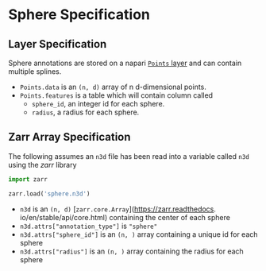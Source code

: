 # Sphere Specification

## Layer Specification
Sphere annotations are stored on a napari 
[`Points` layer](https://napari.org/stable/howtos/layers/points.html) and 
can contain multiple splines.

- `Points.data` is an `(n, d)` array of n d-dimensional points.
- `Points.features` is a table which will contain column called 
    - `sphere_id`, an integer id for each sphere.
    - `radius`, a radius for each sphere.


## Zarr Array Specification
The following assumes an `n3d` file has been read into a variable called 
`n3d` using the *zarr* library

```python
import zarr

zarr.load('sphere.n3d')
```

- `n3d` is an `(n, d)` [`zarr.core.Array`](https://zarr.readthedocs.
  io/en/stable/api/core.html) containing the center of each sphere
- `n3d.attrs["annotation_type"]` is `"sphere"`
- `n3d.attrs["sphere_id"]` is an `(n, )` array containing a unique id for 
  each sphere
- `n3d.attrs["radius"]` is an `(n, )` array containing the radius for each 
  sphere


